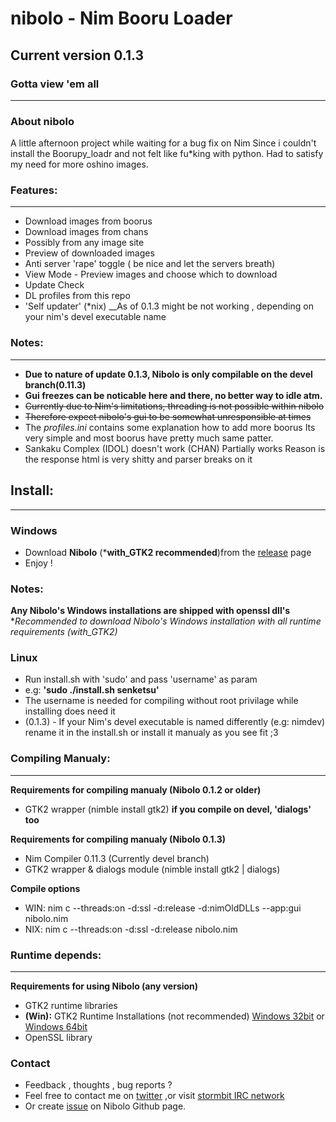 # **nibolo - Nim Booru Loader**
## Current version 0.1.3
### Gotta view 'em all
------------------------
### About nibolo
A little afternoon project while waiting for a bug fix on Nim
Since i couldn't install the Boorupy_loadr and not felt like fu*king with python.
Had to satisfy my need for more oshino images.

### Features:
------------------------
* Download images from boorus
* Download images from chans
* Possibly from any image site
* Preview of downloaded images
* Anti server 'rape' toggle ( be nice and let the servers breath)
* View Mode - Preview images and choose which to download
* Update Check
* DL profiles from this repo
* 'Self updater' (*nix) __As of 0.1.3 might be not working , depending on your nim's devel executable name

### Notes:
------------------------
* **Due to nature of update 0.1.3, Nibolo is only compilable on the devel branch(0.11.3)**
* __Gui freezes can be noticable here and there, no better way to idle atm.__
* ~~Currently due to Nim's limitations, threading is not possible within nibolo~~
* ~~Therefore expect nibolo's gui to be somewhat unresponsible at times~~
* The *profiles.ini* contains some explanation how to add more boorus
      Its very simple and most boorus have pretty much same patter.
* Sankaku Complex (IDOL) doesn't work (CHAN) Partially works
      Reason is the response html is very shitty and parser breaks on it


## Install:
------------------------
### Windows
* Download **Nibolo** (***with_GTK2 recommended**)from the [release](https://github.com/Senketsu/nibolo/releases) page
* Enjoy !

### Notes:
**Any Nibolo's Windows installations are shipped with openssl dll's**
**Recommended to download Nibolo's Windows installation with all runtime requirements (*with_GTK2)**

### Linux
* Run install.sh with 'sudo' and pass 'username' as param
* e.g: **'sudo ./install.sh senketsu'**
* The username is needed for compiling without root privilage while installing does need it
* (0.1.3) - If your Nim's devel executable is named differently (e.g: nimdev) rename it in the install.sh or install it manualy as you see fit ;3


### Compiling Manualy:
------------------------
**Requirements for compiling manualy (Nibolo 0.1.2 or older)**
* GTK2 wrapper (nimble install gtk2) **if you compile on devel, 'dialogs' too**

**Requirements for compiling manualy (Nibolo 0.1.3)**
* Nim Compiler 0.11.3 (Currently devel branch)
* GTK2 wrapper & dialogs module (nimble install gtk2 | dialogs)

**Compile options**
* WIN: nim c --threads:on -d:ssl -d:release -d:nimOldDLLs --app:gui nibolo.nim
* NIX: nim c --threads:on -d:ssl -d:release nibolo.nim

### Runtime depends:
------------------------
**Requirements for using Nibolo (any version)**
* GTK2 runtime libraries
* **(Win):**  GTK2 Runtime Installations (not recommended) [Windows 32bit](http://downloads.sourceforge.net/gtk-win/gtk2-runtime-2.24.10-2012-10-10-ash.exe?download) or [Windows 64bit](http://lvserver.ugent.be/gtk-win64/gtk2-runtime/gtk2-runtime-2.24.25-2015-01-21-ts-win64.exe)
* OpenSSL library

### Contact
* Feedback , thoughts , bug reports ?
* Feel free to contact me on [twitter](https://twitter.com/Senketsu_Dev) ,or visit [stormbit IRC network](https://kiwiirc.com/client/irc.stormbit.net/?nick=Guest|?#Senketsu)
* Or create [issue](https://github.com/Senketsu/nibolo/issues) on Nibolo Github page.
